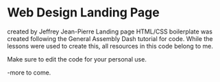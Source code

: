 # Web Design Landing Page
created by Jeffrey Jean-Pierre
Landing page HTML/CSS boilerplate was created following the General Assembly Dash tutorial for code. While the lessons were used to create this, all resources in this code belong to me.

Make sure to edit the code for your personal use.

-more to come.
